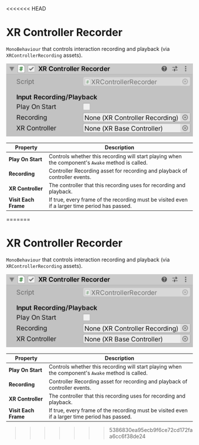 <<<<<<< HEAD
# XR Controller Recorder

`MonoBehaviour` that controls interaction recording and playback (via `XRControllerRecording` assets).

![XRControllerRecorder component](images/xr-controller-recorder.png)

| **Property** | **Description** |
|---|---|
| **Play On Start** | Controls whether this recording will start playing when the component's `Awake` method is called. |
| **Recording** | Controller Recording asset for recording and playback of controller events. |
| **XR Controller** | The controller that this recording uses for recording and playback. |
| **Visit Each Frame** | If true, every frame of the recording must be visited even if a larger time period has passed. |
=======
# XR Controller Recorder

`MonoBehaviour` that controls interaction recording and playback (via `XRControllerRecording` assets).

![XRControllerRecorder component](images/xr-controller-recorder.png)

| **Property** | **Description** |
|---|---|
| **Play On Start** | Controls whether this recording will start playing when the component's `Awake` method is called. |
| **Recording** | Controller Recording asset for recording and playback of controller events. |
| **XR Controller** | The controller that this recording uses for recording and playback. |
| **Visit Each Frame** | If true, every frame of the recording must be visited even if a larger time period has passed. |
>>>>>>> 5386830ea95ecb9f6ce72cd172faa6cc6f38de24
